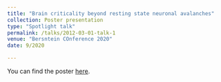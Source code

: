 ```yaml
---
title: "Brain criticality beyond resting state neuronal avalanches"
collection: Poster presentation
type: "Spotlight talk"
permalink: /talks/2012-03-01-talk-1
venue: "Bersntein COnference 2020"
date: 9/2020

---
```


You can find the poster [here](https://abstracts.g-node.org/conference/BC20/abstracts#/uuid/b9ec73de-f9db-4df2-9ab1-c08c2c532e65).
